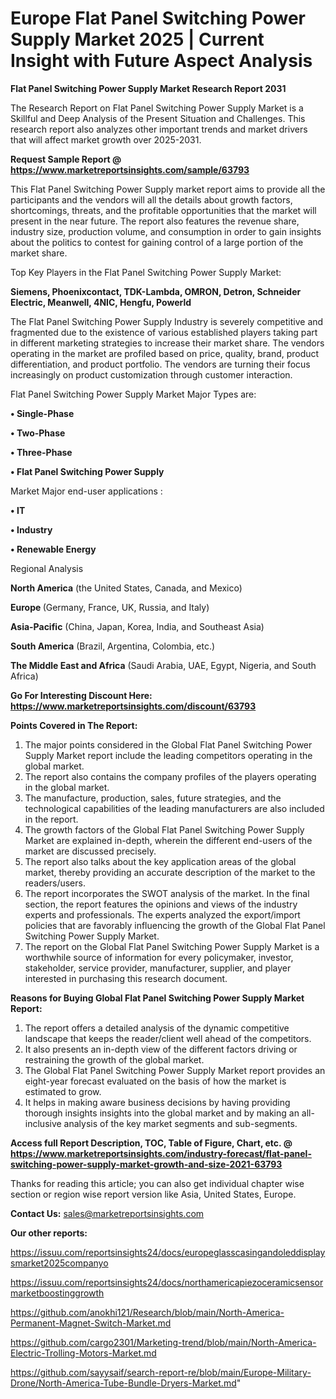 # Europe Flat Panel Switching Power Supply Market 2025 | Current Insight with Future Aspect Analysis

<strong>Flat Panel Switching Power Supply Market Research Report 2031</strong>

The Research Report on Flat Panel Switching Power Supply Market is a Skillful and Deep Analysis of the Present Situation and Challenges. This research report also analyzes other important trends and market drivers that will affect market growth over 2025-2031.

<strong>Request Sample Report @ <a href=https://www.marketreportsinsights.com/sample/63793>https://www.marketreportsinsights.com/sample/63793</a></strong>

This Flat Panel Switching Power Supply market report aims to provide all the participants and the vendors will all the details about growth factors, shortcomings, threats, and the profitable opportunities that the market will present in the near future. The report also features the revenue share, industry size, production volume, and consumption in order to gain insights about the politics to contest for gaining control of a large portion of the market share.

Top Key Players in the Flat Panel Switching Power Supply Market:

<strong>Siemens, Phoenixcontact, TDK-Lambda, OMRON, Detron, Schneider Electric, Meanwell, 4NIC, Hengfu, Powerld</strong>

The Flat Panel Switching Power Supply Industry is severely competitive and fragmented due to the existence of various established players taking part in different marketing strategies to increase their market share. The vendors operating in the market are profiled based on price, quality, brand, product differentiation, and product portfolio. The vendors are turning their focus increasingly on product customization through customer interaction.

Flat Panel Switching Power Supply Market Major Types are:

<strong>• Single-Phase

• Two-Phase

• Three-Phase

• Flat Panel Switching Power Supply</strong>

Market Major end-user applications :

<strong>• IT

• Industry

• Renewable Energy</strong>

Regional Analysis

</u><strong><b>North America</b></strong> (the United States, Canada, and Mexico)

<strong><b>Europe </b></strong>(Germany, France, UK, Russia, and Italy)

<strong><b>Asia-Pacific</b></strong> (China, Japan, Korea, India, and Southeast Asia)

<strong><b>South America</b></strong> (Brazil, Argentina, Colombia, etc.)

<strong><b>The Middle East and Africa</b></strong> (Saudi Arabia, UAE, Egypt, Nigeria, and South Africa)

<strong>Go For Interesting Discount Here: <a href=https://www.marketreportsinsights.com/discount/63793>https://www.marketreportsinsights.com/discount/63793</a></strong>

<strong>Points Covered in The Report:</strong>
<ol>
  <li>The major points considered in the Global Flat Panel Switching Power Supply Market report include the leading competitors operating in the global market.</li>
  <li>The report also contains the company profiles of the players operating in the global market.</li>
  <li>The manufacture, production, sales, future strategies, and the technological capabilities of the leading manufacturers are also included in the report.</li>
  <li>The growth factors of the Global Flat Panel Switching Power Supply Market are explained in-depth, wherein the different end-users of the market are discussed precisely.</li>
  <li>The report also talks about the key application areas of the global market, thereby providing an accurate description of the market to the readers/users.</li>
  <li>The report incorporates the SWOT analysis of the market. In the final section, the report features the opinions and views of the industry experts and professionals. The experts analyzed the export/import policies that are favorably influencing the growth of the Global Flat Panel Switching Power Supply Market.</li>
  <li>The report on the Global Flat Panel Switching Power Supply Market is a worthwhile source of information for every policymaker, investor, stakeholder, service provider, manufacturer, supplier, and player interested in purchasing this research document.</li>
</ol>
<strong>Reasons for Buying Global Flat Panel Switching Power Supply Market Report:</strong>

<ol>
  <li>The report offers a detailed analysis of the dynamic competitive landscape that keeps the reader/client well ahead of the competitors.</li>
  <li>It also presents an in-depth view of the different factors driving or restraining the growth of the global market.</li>
  <li>The Global Flat Panel Switching Power Supply Market report provides an eight-year forecast evaluated on the basis of how the market is estimated to grow.</li>
  <li>It helps in making aware business decisions by having providing thorough insights insights into the global market and by making an all-inclusive analysis of the key market segments and sub-segments.</li>
</ol>
<strong>Access full Report Description, TOC, Table of Figure, Chart, etc. @ <a href=https://www.marketreportsinsights.com/industry-forecast/flat-panel-switching-power-supply-market-growth-and-size-2021-63793>https://www.marketreportsinsights.com/industry-forecast/flat-panel-switching-power-supply-market-growth-and-size-2021-63793</a></strong>


Thanks for reading this article; you can also get individual chapter wise section or region wise report version like Asia, United States, Europe.

<strong>Contact Us:</strong>
sales@marketreportsinsights.com

<strong>Our other reports:</strong>

<a href=https://issuu.com/reportsinsights24/docs/europeglasscasingandoleddisplaysmarket2025companyo>https://issuu.com/reportsinsights24/docs/europeglasscasingandoleddisplaysmarket2025companyo</a>

<a href=https://issuu.com/reportsinsights24/docs/northamericapiezoceramicsensormarketboostinggrowth>https://issuu.com/reportsinsights24/docs/northamericapiezoceramicsensormarketboostinggrowth</a>

<a href=https://github.com/anokhi121/Research/blob/main/North-America-Permanent-Magnet-Switch-Market.md>https://github.com/anokhi121/Research/blob/main/North-America-Permanent-Magnet-Switch-Market.md</a>

<a href=https://github.com/cargo2301/Marketing-trend/blob/main/North-America-Electric-Trolling-Motors-Market.md>https://github.com/cargo2301/Marketing-trend/blob/main/North-America-Electric-Trolling-Motors-Market.md</a>

<a href=https://github.com/sayysaif/search-report-re/blob/main/Europe-Military-Drone/North-America-Tube-Bundle-Dryers-Market.md>https://github.com/sayysaif/search-report-re/blob/main/Europe-Military-Drone/North-America-Tube-Bundle-Dryers-Market.md</a>"
